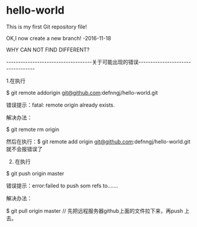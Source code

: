 # hello-world
This is my first Git repository file!

OK,I now create a new branch! -2016-11-18

WHY CAN NOT FIND DIFFERENT?

------------------------------------关于可能出现的错误----------------------------------

1.在执行

$ git remote addorigin git@github.com:defnngj/hello-world.git

错误提示：fatal: remote origin already exists.

解决办法：

$ git remote rm origin

然后在执行：$ git remote add origin git@github.com:defnngj/hello-world.git 就不会报错误了

 

2. 在执行

$ git push origin master

错误提示：error:failed to push som refs to.......

解决办法：

$ git pull origin master // 先把远程服务器github上面的文件拉下来，再push 上去。

